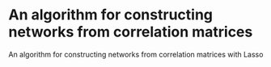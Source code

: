 # An algorithm for constructing networks from correlation matrices
An algorithm for constructing networks from correlation matrices with Lasso
